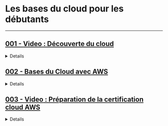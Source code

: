 # **Les bases du cloud pour les débutants**

---

## [001 - **Video** : Découverte du cloud](https://youtube.com/playlist?list=PLP0aqyZ5GFdm4xat5-347L3ZzqkjZG4bk&si=g6BX7bF4epHozIdu)

<details>
  <summary>Details</summary>

</details>

## [002 - Bases du Cloud avec AWS](https://openclassrooms.com/fr/courses/7162856-gerez-du-code-avec-git-et-github)

<details>
  <summary>Details</summary>

<h3><strong>Partie 1 - Prenez en main AWS</strong></h3>
<ol>
    <li>Tirez un maximum de ce cours</li>
    <li>Qu'est-ce que le cloud ?</li>
    <li>Adoptez le bon type de cloud</li>
    <li>Faites vos premiers pas sur AWS</li>
    <li>Créez votre premier serveur sur AWS</li>
</ol>
<p><strong>Quiz : Prendre en main AWS</strong></p>

<h3><strong>Partie 2 - Montez un serveur web sur EC2</strong></h3>
<ol>
    <li>Découvrez les services d'Amazon EC2</li>
    <li>Démarrez votre première instance EC2</li>
    <li>Connectez-vous à votre instance</li>
    <li>Configurez une IP élastique</li>
    <li>Sauvegardez et restaurez votre instance</li>
</ol>
<p><strong>Quiz : Monter un serveur web sur Amazon EC2</strong></p>

<h3><strong>Partie 3 - Installez une base de données sur RDS</strong></h3>
<ol>
    <li>Découvrez RDS</li>
    <li>Lancez votre serveur RDS</li>
    <li>Sauvegardez et restaurez la base de données</li>
</ol>
<p><strong>Quiz : Installer une base de données sur RDS</strong></p>

<h3><strong>Partie 4 - Stockez des fichiers sur S3</strong></h3>
<ol>
    <li>Qu'est-ce que Simple Storage Service (S3) ?</li>
    <li>Stockez et accédez à des fichiers sur Amazon S3</li>
    <li>Utilisez le stockage AWS de manière sécurisée</li>
    <li>Définissez les droits d'accès à Amazon S3</li>
    <li>Maîtrisez les outils de facturation sur AWS</li>
</ol>
<p><strong>Quiz : Stocker des fichiers sur S3</strong></p>
</details>

## [003 - **Video** : Préparation de la certification cloud AWS ](https://youtube.com/playlist?list=PL2A0j6QPgLzeUXmw90Hykt7lr1ZgkUZQj&si=caBegNtY6OL_xxsv)

<details>
  <summary>Details</summary>

  <ul>
    <li>Déploiement sur AWS (<a href="https://openclassrooms.com/fr/courses/2035756-deployez-vos-systemes-et-reseaux-dans-le-cloud-avec-aws">https://openclassrooms.com/fr/courses/2035756-deployez-vos-systemes-et-reseaux-dans-le-cloud-avec-aws</a>)</li>
    <li>Architecture AWS Cloud (<a href="https://openclassrooms.com/fr/courses/7818631-devenez-un-architecte-de-solutions-aws">https://openclassrooms.com/fr/courses/7818631-devenez-un-architecte-de-solutions-aws</a>)</li>
</ul>
</details>